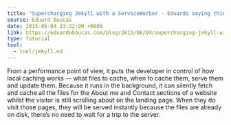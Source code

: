 ```yaml
---
title: "Supercharging Jekyll with a ServiceWorker - Eduardo saying things"
source: Eduard Boucas
date: 2015-06-04 23:22:00 +0000
link: https://eduardoboucas.com/blog/2015/06/04/supercharging-jekyll-with-a-serviceworker.html
type: Tutorial
tool:
  - tool/jekyll.md
---
```

From a performance point of view, it puts the developer in control of how local caching works — what files to cache, when to cache them, serve them and update them. Because it runs in the background, it can silently fetch and cache all the files for the About me and Contact sections of a website whilst the visitor is still scrolling about on the landing page. When they do visit those pages, they will be served instantly because the files are already on disk, there’s no need to wait for a trip to the server.





